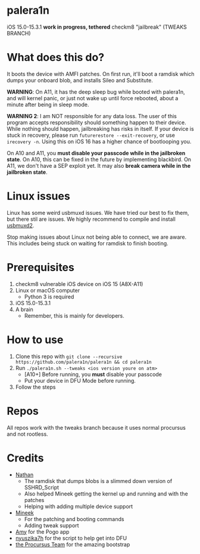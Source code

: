 # palera1n
iOS 15.0-15.3.1 **work in progress, tethered** checkm8 "jailbreak" (TWEAKS BRANCH)

# What does this do?
It boots the device with AMFI patches. On first run, it'll boot a ramdisk which dumps your onboard blob, and installs Sileo and Substitute.

**WARNING**: On A11, it has the deep sleep bug while booted with palera1n, and will kernel panic, or just not wake up until force rebooted, about a minute after being in sleep mode.

**WARNING 2**: I am NOT responsible for any data loss. The user of this program accepts responsibility should something happen to their device. While nothing should happen, jailbreaking has risks in itself. If your device is stuck in recovery, please run `futurerestore --exit-recovery`, or use `irecovery -n`. Using this on iOS 16 has a higher chance of bootlooping you.

On A10 and A11, you **must disable your passcode while in the jailbroken state**. On A10, this can be fixed in the future by implementing blackbird. On A11, we don't have a SEP exploit yet. It may also **break camera while in the jailbroken state**.

# Linux issues
Linux has some weird usbmuxd issues. We have tried our best to fix them, but there stil are issues. We highly recommend to compile and install [usbmuxd2](https://github.com/tihmstar/usbmuxd2).

Stop making issues about Linux not being able to connect, we are aware. This includes being stuck on waiting for ramdisk to finish booting.

# Prerequisites
1. checkm8 vulnerable iOS device on iOS 15 (A8X-A11)
2. Linux or macOS computer
    - Python 3 is required
3. iOS 15.0-15.3.1
4. A brain
    - Remember, this is mainly for developers.

# How to use
1. Clone this repo with `git clone --recursive https://github.com/palera1n/palera1n && cd palera1n`
2. Run `./palera1n.sh --tweaks <ios version youre on atm>`
    - \[A10+\] Before running, you **must** disable your passcode
    - Put your device in DFU Mode before running.
3. Follow the steps

# Repos
All repos work with the tweaks branch because it uses normal procursus and not rootless.

# Credits
- [Nathan](https://github.com/verygenericname)
    - The ramdisk that dumps blobs is a slimmed down version of SSHRD_Script
    - Also helped Mineek getting the kernel up and running and with the patches
    - Helping with adding multiple device support
- [Mineek](https://github.com/mineek)
    - For the patching and booting commands
    - Adding tweak support
- [Amy](https://github.com/elihwyma) for the Pogo app
- [nyuszika7h](https://github.com/nyuszika7h) for the script to help get into DFU
- [the Procursus Team](https://github.com/ProcursusTeam) for the amazing bootstrap

